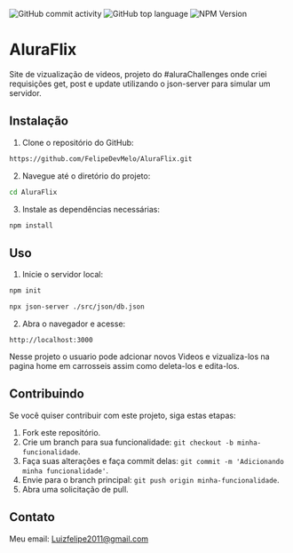![GitHub commit activity](https://img.shields.io/github/commit-activity/t/FelipeDevMelo/AluraFlix)
![GitHub top language](https://img.shields.io/github/languages/top/FelipeDevMelo/AluraFlix)
![NPM Version](https://img.shields.io/npm/v/json-server)


# AluraFlix

Site de vizualização de videos, projeto do #aluraChallenges onde criei requisições get, post e update utilizando o json-server para simular um servidor.
## Instalação

1. Clone o repositório do GitHub:

```bash
https://github.com/FelipeDevMelo/AluraFlix.git
```

2. Navegue até o diretório do projeto:

```bash
cd AluraFlix
```

3. Instale as dependências necessárias:

```bash
npm install
```

## Uso

1. Inicie o servidor local:

```bash
npm init
```

```bash
npx json-server ./src/json/db.json
```

2. Abra o navegador e acesse:

```
http://localhost:3000
```
Nesse projeto o usuario pode adcionar novos Videos e vizualiza-los na pagina home em carrosseis assim como deleta-los e edita-los.

## Contribuindo

Se você quiser contribuir com este projeto, siga estas etapas:

1. Fork este repositório.
2. Crie um branch para sua funcionalidade: `git checkout -b minha-funcionalidade`.
3. Faça suas alterações e faça commit delas: `git commit -m 'Adicionando minha funcionalidade'`.
4. Envie para o branch principal: `git push origin minha-funcionalidade`.
5. Abra uma solicitação de pull.



## Contato
Meu email: Luizfelipe2011@gmail.com

```

